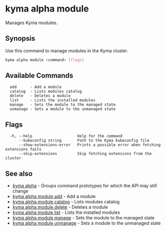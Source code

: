 # kyma alpha module

Manages Kyma modules.

## Synopsis

Use this command to manage modules in the Kyma cluster.

```bash
kyma alpha module <command> [flags]
```

## Available Commands

```text
  add      - Add a module
  catalog  - Lists modules catalog
  delete   - Deletes a module
  list     - Lists the installed modules
  manage   - Sets the module to the managed state
  unmanage - Sets a module to the unmanaged state
```

## Flags

```text
  -h, --help                    Help for the command
      --kubeconfig string       Path to the Kyma kubeconfig file
      --show-extensions-error   Prints a possible error when fetching extensions fails
      --skip-extensions         Skip fetching extensions from the cluster
```

## See also

* [kyma alpha](kyma_alpha.md)                                 - Groups command prototypes for which the API may still change
* [kyma alpha module add](kyma_alpha_module_add.md)           - Add a module
* [kyma alpha module catalog](kyma_alpha_module_catalog.md)   - Lists modules catalog
* [kyma alpha module delete](kyma_alpha_module_delete.md)     - Deletes a module
* [kyma alpha module list](kyma_alpha_module_list.md)         - Lists the installed modules
* [kyma alpha module manage](kyma_alpha_module_manage.md)     - Sets the module to the managed state
* [kyma alpha module unmanage](kyma_alpha_module_unmanage.md) - Sets a module to the unmanaged state
